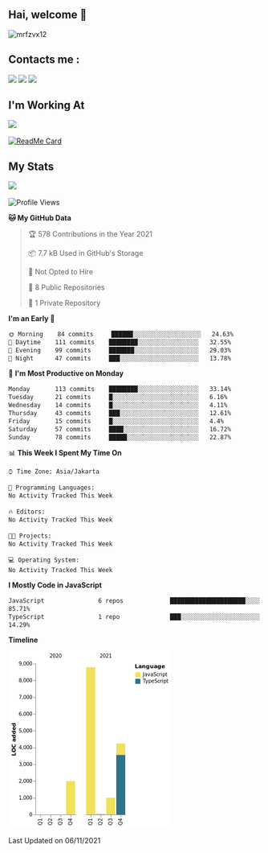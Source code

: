 ## Hai, welcome :wave:

![mrfzvx12](https://github.com/mrfzvx12.png?size=5000)

## Contacts me :

<p>
<a href="http://wa.me/6282223014661" target="blank"><img src="https://img.shields.io/badge/Whatsapp-30302f?style=social&logo=whatsapp" /></a>
<a href="http://www.instagram.com/mrf.zvx/" target="blank"><img src="https://img.shields.io/badge/Instagram-30302f?style=social&logo=instagram" /></a>
<a href="https://www.facebook.com/profile.php?id=100028409167054" target="blank"><img src="https://img.shields.io/badge/Facebook-30302f?style=social&logo=facebook" /></a>
</p>

<h2>I'm Working At</h2>

<img src="https://user-images.githubusercontent.com/72728486/104811327-36bc1300-582d-11eb-80f9-7c39c9b99e62.gif" width="120">

[![ReadMe Card](https://github-readme-stats.vercel.app/api/pin/?username=mrfzvx12&repo=whatsapp-bot&theme=buefy)](https://github.com/mrfzvx12/termux-whatsapp-bot)

## My Stats

<img height="180em" src="https://github-readme-stats.vercel.app/api?username=mrfzvx12&show_icons=true&hide_border=true&&count_private=true&include_all_commits=true" />

<!--START_SECTION:waka-->
![Profile Views](http://img.shields.io/badge/Profile%20Views-118-blue)

**🐱 My GitHub Data** 

> 🏆 578 Contributions in the Year 2021
 > 
> 📦 7.7 kB Used in GitHub's Storage 
 > 
> 🚫 Not Opted to Hire
 > 
> 📜 8 Public Repositories 
 > 
> 🔑 1 Private Repository 
 > 
**I'm an Early 🐤** 

```text
🌞 Morning    84 commits     ██████░░░░░░░░░░░░░░░░░░░   24.63% 
🌆 Daytime    111 commits    ████████░░░░░░░░░░░░░░░░░   32.55% 
🌃 Evening    99 commits     ███████░░░░░░░░░░░░░░░░░░   29.03% 
🌙 Night      47 commits     ███░░░░░░░░░░░░░░░░░░░░░░   13.78%

```
📅 **I'm Most Productive on Monday** 

```text
Monday       113 commits    ████████░░░░░░░░░░░░░░░░░   33.14% 
Tuesday      21 commits     █░░░░░░░░░░░░░░░░░░░░░░░░   6.16% 
Wednesday    14 commits     █░░░░░░░░░░░░░░░░░░░░░░░░   4.11% 
Thursday     43 commits     ███░░░░░░░░░░░░░░░░░░░░░░   12.61% 
Friday       15 commits     █░░░░░░░░░░░░░░░░░░░░░░░░   4.4% 
Saturday     57 commits     ████░░░░░░░░░░░░░░░░░░░░░   16.72% 
Sunday       78 commits     █████░░░░░░░░░░░░░░░░░░░░   22.87%

```


📊 **This Week I Spent My Time On** 

```text
⌚︎ Time Zone: Asia/Jakarta

💬 Programming Languages: 
No Activity Tracked This Week

🔥 Editors: 
No Activity Tracked This Week

🐱‍💻 Projects: 
No Activity Tracked This Week

💻 Operating System: 
No Activity Tracked This Week

```

**I Mostly Code in JavaScript** 

```text
JavaScript               6 repos             █████████████████████░░░░   85.71% 
TypeScript               1 repo              ███░░░░░░░░░░░░░░░░░░░░░░   14.29%

```


**Timeline**

![Chart not found](https://raw.githubusercontent.com/mrfzvx12/mrfzvx12/main/charts/bar_graph.png) 


 Last Updated on 06/11/2021
<!--END_SECTION:waka-->
